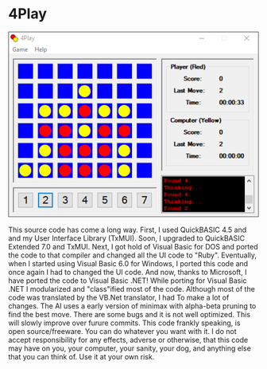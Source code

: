 # 4Play

![Screenshot](screenshot.png)

This source code has come a long way. First, I used QuickBASIC 4.5 and and my User Interface Library (TxMUI).
Soon, I upgraded to QuickBASIC Extended 7.0 and TxMUI. Next, I got hold of Visual Basic for DOS and ported the
code to that compiler and changed all the UI code to "Ruby". Eventually, when I started using Visual Basic 6.0
for Windows, I ported this code and once again I had to changed the UI code. And now, thanks to Microsoft,
I have ported the code to Visual Basic .NET! While porting for Visual Basic .NET I modularized and "class"ified
most of the code. Although most of the code was translated by the VB.Net translator, I had To make a lot of changes.
The AI uses a early version of minimax with alpha-beta pruning to find the best move. There are some bugs
and it is not well optimized. This will slowly improve over furure commits. This code frankly speaking, is
open source/freeware. You can do whatever you want with it. I do not accept responsibility for any effects, adverse
or otherwise, that this code may have on you, your computer, your sanity, your dog, and anything else that you can
think of. Use it at your own risk.